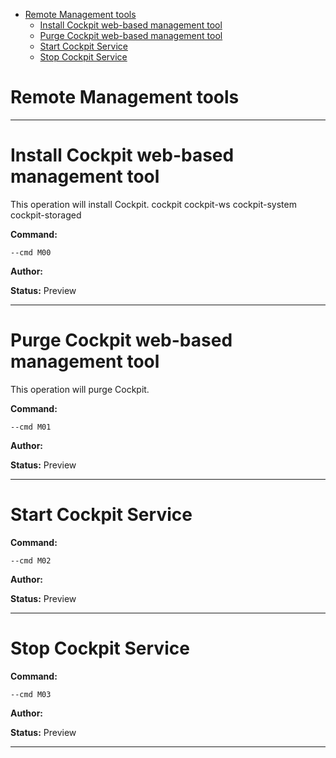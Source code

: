 - [Remote Management tools](#management)
  - [Install Cockpit web-based management tool](#m00)
  - [Purge Cockpit web-based management tool](#m01)
  - [Start Cockpit Service](#m02)
  - [Stop Cockpit Service](#m03)

<a id="management" style="display:none;"></a>
# Remote Management tools


***

<a id="m00" style="display:none;"></a>
# Install Cockpit web-based management tool
This operation will install Cockpit.
cockpit cockpit-ws cockpit-system cockpit-storaged

**Command:** 
~~~
--cmd M00
~~~

**Author:** 

**Status:** Preview



***

<a id="m01" style="display:none;"></a>
# Purge Cockpit web-based management tool
This operation will purge Cockpit.

**Command:** 
~~~
--cmd M01
~~~

**Author:** 

**Status:** Preview



***

<a id="m02" style="display:none;"></a>
# Start Cockpit Service
**Command:** 
~~~
--cmd M02
~~~

**Author:** 

**Status:** Preview



***

<a id="m03" style="display:none;"></a>
# Stop Cockpit Service
**Command:** 
~~~
--cmd M03
~~~

**Author:** 

**Status:** Preview



***

